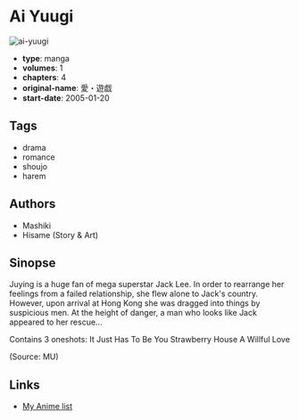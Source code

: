 # Ai Yuugi

![ai-yuugi](https://cdn.myanimelist.net/images/manga/1/63115.jpg)

-   **type**: manga
-   **volumes**: 1
-   **chapters**: 4
-   **original-name**: 愛・遊戯
-   **start-date**: 2005-01-20

## Tags

-   drama
-   romance
-   shoujo
-   harem

## Authors

-   Mashiki
-   Hisame (Story & Art)

## Sinopse

Juying is a huge fan of mega superstar Jack Lee. In order to rearrange her feelings from a failed relationship, she flew alone to Jack's country. However, upon arrival at Hong Kong she was dragged into things by suspicious men. At the height of danger, a man who looks like Jack appeared to her rescue...

Contains 3 oneshots:
It Just Has To Be You
Strawberry House
A Willful Love

(Source: MU)

## Links

-   [My Anime list](https://myanimelist.net/manga/34695/Ai_Yuugi)
